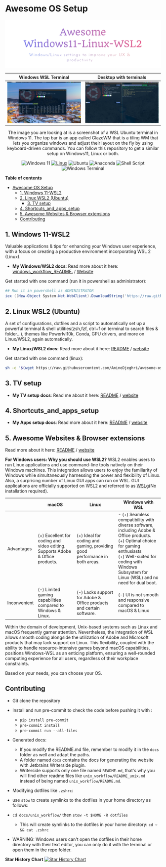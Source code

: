 # Awesome OS Setup

![Logo](docs/images/logo.png)

| Windows WSL Terminal                                          | Desktop with terminals                                             |
|---------------------------------------------------------------|--------------------------------------------------------------------|
| ![Windows WSL Terminal](docs/images/windows_wsl_terminal.png) | ![Desktop with terminals](docs/images/desktop_with_terminals.jpeg) |

<div style="text-align: center;">The image you are looking at is a screenshot of a WSL Ubuntu terminal in Windows 11. The top bar is an app called GlazeWM that is a tiling WM that lets you organize windows and adjust their layout on the fly by using keyboard-driven commands.
You can follow this repository to get a similar setup on Windows11, Linux or both.

![Windows 11](https://img.shields.io/badge/Windows%2011-%230079d5.svg?style=for-the-badge&logo=Windows%2011&logoColor=white)
[![Linux](https://img.shields.io/badge/-Linux-grey?style=for-the-badge&logo=linux)](https://www.microsoft.com/en-in/windows)
![Ubuntu](https://img.shields.io/badge/Ubuntu-E95420?style=for-the-badge&logo=ubuntu&logoColor=white)
![Anaconda](https://img.shields.io/badge/Anaconda-%2344A833.svg?style=for-the-badge&logo=anaconda&logoColor=white)
![Shell Script](https://img.shields.io/badge/shell_script-%23121011.svg?style=for-the-badge&logo=gnu-bash&logoColor=white)
![Windows Terminal](https://img.shields.io/badge/Windows%20Terminal-%234D4D4D.svg?style=for-the-badge&logo=windows-terminal&logoColor=white)
</div>

**Table of contents**
<!-- TOC -->
* [Awesome OS Setup](#awesome-os-setup)
  * [1. Windows 11-WSL2](#1-windows-11-wsl2)
  * [2. Linux WSL2 (Ubuntu)](#2-linux-wsl2-ubuntu)
    * [3. TV setup](#3-tv-setup)
  * [4. Shortcuts_and_apps_setup](#4-shortcuts_and_apps_setup)
  * [5. Awesome Websites & Browser extensions](#5-awesome-websites--browser-extensions)
  * [Contributing](#contributing)
<!-- TOC -->

## 1. Windows 11-WSL2

Valuable applications & tips for enhancing your Windows user experience, with a focus on creating a productive
environment incorporating WSL 2 (Linux).

- **My Windows/WSL2 docs**: Read more about it
  here: [windows_workflow_README.](docs/windows_workflow/README_windows.md) / [Website](https://setup.aminedjeghri.com/readme-windows.html)

Get started with one command (run it in powershell as administrator):

```powershell
## Run it in powershell as ADMINISTRATOR
iex ((New-Object System.Net.WebClient).DownloadString('https://raw.githubusercontent.com/AmineDjeghri/awesome-os-setup/main/docs/windows_workflow/setup_windows.ps1'))

```

## 2. Linux WSL2 (Ubuntu)

A set of configurations,
dotfiles and a script to automatically set up a powerful terminal & shell utilities(zsh,fzf, ctrl+f on terminal to
search files & folder...),
themes like Powerlvl10k, Conda, GPU drivers, and more on Linux/WSL2, again automatically.

- **My Linux/WSL2 docs**: Read more about it
  here: [README](docs/unix_workflow/README_unix.md) / [website](https://setup.aminedjeghri.com/readme-unix.html)

Get started with one command (linux):

```bash
sh -c "$(wget https://raw.githubusercontent.com/AmineDjeghri/awesome-os-setup/main/docs/unix_workflow/setup_linux.sh -O -)"
```

## 3. TV setup

- **My TV setup docs**: Read me about it
  here: [README](docs/tv_setup.md) / [website](https://setup.aminedjeghri.com/tv_setup.html)

## 4. Shortcuts_and_apps_setup

- **My Apps setup docs**: Read more about it here:
  [README](docs/apps_configuration_and_shorcuts) / [website](https://setup.aminedjeghri.com/shortcuts_and_apps_setup.html)

## 5. Awesome Websites & Browser extensions

Read more about it here:
[README](docs/awesome_websites_browser_extensions) / [website](https://setup.aminedjeghri.com/awesome-websites.html)

**For Windows users: Why you should use WSL2?**
WSL2 enables users to run Linux applications and use command-line tools natively on their Windows machines.
This integration allows users
to enjoy the familiarity of Windows while simultaneously harnessing the power and flexibility of Linux.
Also, a surprising number of Linux GUI apps can run on WSL. GUI applications are officially supported on WSL2 and
referred to as [WSLg](https://github.com/microsoft/wslg)(No installation required).

|              | macOS                                                                         | Linux                                                                      | Windows with WSL                                                                                                                                                                                                                          |
|--------------|-------------------------------------------------------------------------------|----------------------------------------------------------------------------|-------------------------------------------------------------------------------------------------------------------------------------------------------------------------------------------------------------------------------------------|
| Advantages   | (+) Excellent for coding and video editing. Supports Adobe & Office products. | (+) Ideal for coding and gaming, providing good performance in both areas. | - (+) Seamless compatibility with diverse software, including Adobe & Office products. </br> (+) Optimal choice for gaming enthusiasts </br> (+) Well-suited for coding with Windows Subsystem for Linux (WSL) and no need for dual boot. |
| Inconvenient | (-) Limited gaming capabilities compared to Windows & Linux.                  | (-) Lacks support for Adobe & Office products and certain software.        | (-) UI is not smooth and responsive compared to macOS & Linux                                                                                                                                                                             |

Within the domain of development, Unix-based systems such as Linux and macOS frequently garner attention. Nevertheless,
the integration of WSL allows smooth coding alongside the utilization of Adobe and Microsoft products that may lack
support on Linux. This flexibility, coupled with the ability to handle resource-intensive games beyond macOS
capabilities, positions Windows-WSL as an enticing platform, ensuring a well-rounded computing experience for all users,
regardless of their workplace constraints.

Based on your needs, you can choose your OS.

## Contributing

- Git clone the repository
- Install and run pre-commit to check the code before pushing it with :
    - `pip install pre-commit`
    - `pre-commit install`
    - `pre-commit run --all-files`

- Generated docs:
    - If you modify the README.md file, remember to modify it in the `docs` folder as well and adapt the paths.
    - A folder named `docs` contains the docs for generating the website with Jetbrains Writerside plugin.
    - Writerside supports only one file named `README.md`, that's why you will find other readme files
      like `unix_workflow/README_unix.md` instead of being named `unix_workflow/README.md`.
- Modifying dotfiles like `.zshrc`:
- use `stow` to create symlinks to the dotfiles in your home directory as follows:
- `cd docs/unix_workflow/` then ``stow -t $HOME -R dotfiles ``
    - This will create symlinks to the dotfiles in your home directory: ``cd ~ && cat .zshrc``
- WARNING: Windows users can't open the dotfiles in their home directory with their text editor, you can only do it with
  the terminal or open them in the repo folder.

**Star History Chart**
[![Star History Chart](https://api.star-history.com/svg?repos=aminedjeghri/awesomewindows11&type=Date)](https://star-history.com/#aminedjeghri/awesomewindows11&Date)
